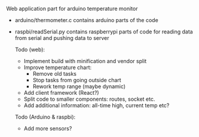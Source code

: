 Web application part for arduino temperature monitor

- arduino/thermometer.c contains arduino parts of the code
- raspbi/readSerial.py contains raspberrypi parts of code for reading data from serial 
  and pushing data to server
  
  Todo (web):
  - Implement build with minification and vendor split
  - Improve temperature chart:
    - Remove old tasks
    - Stop tasks from going outside chart
    - Rework temp range (maybe dynamic)
  - Add client framework (React?)
  - Split code to smaller components: routes, socket etc.
  - Add additional information: all-time high, current temp etc?
  
  Todo (Arduino & raspbi):
  - Add more sensors?